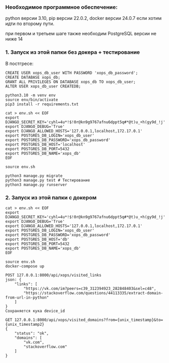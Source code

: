 ### Необходимое программное обеспечение:
python версии 3.10, pip версии 22.0.2, docker версии 24.0.7 если хотим идти по второму пути. 

при первом и третьем шаге также необходим PostgreSQL версии не ниже 14
### 1. Запуск из этой папки без докера + тестирование
В постгресе:
```
CREATE USER xops_db_user WITH PASSWORD 'xops_db_password';
CREATE DATABASE xops_db;
GRANT ALL PRIVILEGES ON DATABASE xops_db TO xops_db_user;
ALTER USER xops_db_user CREATEDB;
```

```
python3.10 -m venv env
source env/bin/activate
pip3 install -r requirements.txt

cat > env.sh << EOF
export DJANGO_SECRET_KEY='cyhl=4u*!$!0r@kn9g9767afnu6dppt5q#*@t)u_+h(gy9d_!j'
export DJANGO_DEBUG='True'
export DJANGO_ALLOWED_HOSTS='127.0.0.1,localhost,172.17.0.1'
export POSTGRES_DB_LOGIN='xops_db_user'
export POSTGRES_DB_PASSWORD='xops_db_password'
export POSTGRES_DB_HOST='localhost'
export POSTGRES_DB_PORT=5432
export POSTGRES_DB_NAME='xops_db'
EOF

source env.sh
```

```
python3 manage.py migrate
python3 manage.py test # Тестирование
python3 manage.py runserver
```


### 2. Запуск из этой папки с докером
```
cat > env.sh << EOF
export DJANGO_SECRET_KEY='cyhl=4u*!$!0r@kn9g9767afnu6dppt5q#*@t)u_+h(gy9d_!j'
export DJANGO_DEBUG='True'
export DJANGO_ALLOWED_HOSTS='127.0.0.1,localhost,172.17.0.1'
export POSTGRES_DB_LOGIN='xops_db_user'
export POSTGRES_DB_PASSWORD='xops_db_password'
export POSTGRES_DB_HOST='db'
export POSTGRES_DB_PORT=5432
export POSTGRES_DB_NAME='xops_db'
EOF

source env.sh
docker-compose up
```

```
POST 127.0.0.1:8000/api/xops/visited_links
json: {
    "links": [
        "https://vk.com/im?peers=c39_312394923_282848403&sel=c48",
        "https://stackoverflow.com/questions/44113335/extract-domain-from-url-in-python"
    ]
}
Сохраняется кука device_id

GET 127.0.0.1:8000/api/xops/visited_domains?from={unix_timestamp}&to={unix_timestamp2}
{
    "status": "ok",
    "domains": [
        "vk.com",
        "stackoverflow.com"
    ]
}
```


